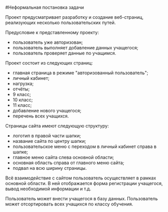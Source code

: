 #Неформальная постановка задачи

Проект предусматривает разработку и создание веб-страниц, реализующих несколько пользовательских путей.

Предусловие к представленному проекту:

* пользователь уже авторизован;
* пользователь выполняет добавление данных учащегося;
* пользователь проверяет данные по учащимся.

Проект состоит из следующих страниц:

* главная страница в режиме "авторизованный пользователь";
* личный кабинет;
* нагрузка;
* отчёты;
* 9 класс;
* 10 класс;
* 11 класс;
* добавление нового учащегося;
* перечень всех учащихся.

Страницы сайта имеют следующую структуру:

* логотип в правой части шапки;
* название сайта по центру шапки;
* пользовательское меню с переходом в личный кабинет справа в шапке;
* главное меню сайта слева основной области;
* основная область справа от главного меню сайта;
* подвал на всю ширину страницы.

Всё взаимодействие с сайтом пользователь осуществляет в рамках основной области. В ней отображается форма регистрации учащегося, вывод необходимой информации и т.д.

Пользователь может внести учащегося в базу данных.
Пользователь может отсортировать всех учащихся по классу обучения.
